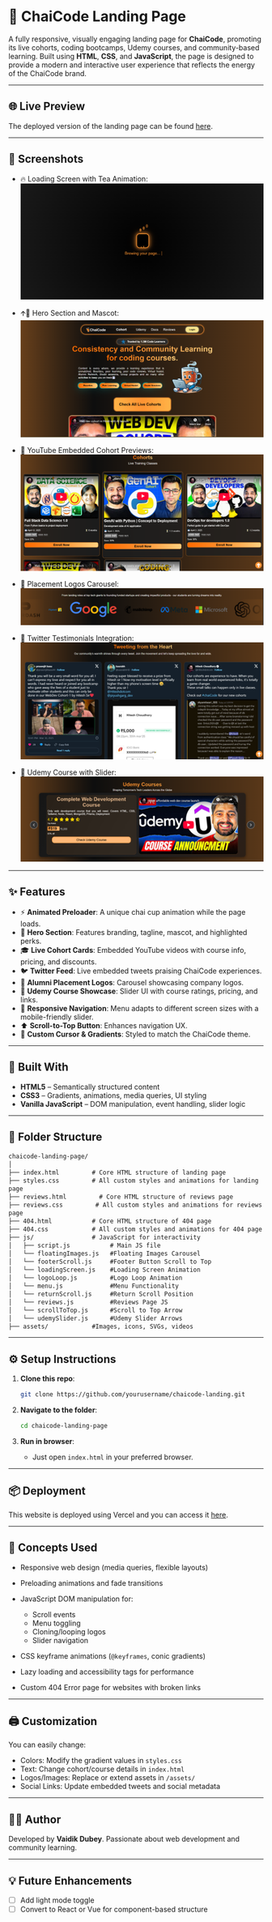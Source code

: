 # 🚀 ChaiCode Landing Page

A fully responsive, visually engaging landing page for **ChaiCode**, promoting its live cohorts, coding bootcamps, Udemy courses, and community-based learning. Built using **HTML**, **CSS**, and **JavaScript**, the page is designed to provide a modern and interactive user experience that reflects the energy of the ChaiCode brand.

---

## 🌐 Live Preview

The deployed version of the landing page can be found [here](https://chai-code-landing-page-iota.vercel.app/).

---

## 📸 Screenshots

* 🔥 Loading Screen with Tea Animation:
![Loading Screen](./README%20Section%20Previews/LoadingScreen.png)

* 🡩‍🏫 Hero Section and Mascot:
![Hero Section](./README%20Section%20Previews/HeroSection.png)

* 🎥 YouTube Embedded Cohort Previews:
![Cohorts Section](./README%20Section%20Previews/CohortsSection.png)

* 🏢 Placement Logos Carousel:
![Placement Logos](./README%20Section%20Previews/PlacementLogos.png)

* 🐣 Twitter Testimonials Integration:
![Twitter Testimonials](./README%20Section%20Previews/TwitterTestimonials.png)

* 🧱 Udemy Course with Slider:
![Udemy Courses](./README%20Section%20Previews/UdemySection.png)

---

## ✨ Features

* ⚡ **Animated Preloader**: A unique chai cup animation while the page loads.
* 🎯 **Hero Section**: Features branding, tagline, mascot, and highlighted perks.
* 🎓 **Live Cohort Cards**: Embedded YouTube videos with course info, pricing, and discounts.
* 🐦 **Twitter Feed**: Live embedded tweets praising ChaiCode experiences.
* 🏢 **Alumni Placement Logos**: Carousel showcasing company logos.
* 🧱 **Udemy Course Showcase**: Slider UI with course ratings, pricing, and links.
* 📱 **Responsive Navigation**: Menu adapts to different screen sizes with a mobile-friendly slider.
* ⬆️ **Scroll-to-Top Button**: Enhances navigation UX.
* 🎨 **Custom Cursor & Gradients**: Styled to match the ChaiCode theme.

---

## 💠 Built With

* **HTML5** – Semantically structured content
* **CSS3** – Gradients, animations, media queries, UI styling
* **Vanilla JavaScript** – DOM manipulation, event handling, slider logic

---

## 📁 Folder Structure

```
chaicode-landing-page/
│
├── index.html         # Core HTML structure of landing page
├── styles.css         # All custom styles and animations for landing page
├── reviews.html         # Core HTML structure of reviews page
├── reviews.css         # All custom styles and animations for reviews page
├── 404.html           # Core HTML structure of 404 page
├── 404.css            # All custom styles and animations for 404 page
├── js/                # JavaScript for interactivity
│   ├── script.js           # Main JS file
│   └── floatingImages.js   #Floating Images Carousel
│   └── footerScroll.js     #Footer Button Scroll to Top
│   └── loadingScreen.js    #Loading Screen Animation
│   └── logoLoop.js         #Logo Loop Animation
│   └── menu.js             #Menu Functionality
│   └── returnScroll.js     #Return Scroll Position 
│   └── reviews.js          #Reviews Page JS
│   └── scrollToTop.js      #Scroll to Top Arrow
│   └── udemySlider.js      #Udemy Slider Arrows
├── assets/            #Images, icons, SVGs, videos
```

---

## ⚙️ Setup Instructions

1. **Clone this repo**:

   ```bash
   git clone https://github.com/yourusername/chaicode-landing.git
   ```
2. **Navigate to the folder**:

   ```bash
   cd chaicode-landing-page
   ```
3. **Run in browser**:

   * Just open `index.html` in your preferred browser.

---

## 📦 Deployment

This website is deployed using Vercel and you can access it [here](https://chaicode-landing-page-iota.vercel.app/).

---

## 🧠 Concepts Used

* Responsive web design (media queries, flexible layouts)
* Preloading animations and fade transitions
* JavaScript DOM manipulation for:

  * Scroll events
  * Menu toggling
  * Cloning/looping logos
  * Slider navigation
* CSS keyframe animations (`@keyframes`, conic gradients)
* Lazy loading and accessibility tags for performance
* Custom 404 Error page for websites with broken links

---

## 🖨️ Customization

You can easily change:

* Colors: Modify the gradient values in `styles.css`
* Text: Change cohort/course details in `index.html`
* Logos/Images: Replace or extend assets in `/assets/`
* Social Links: Update embedded tweets and social metadata

---

## 🧑‍💻 Author

Developed by **Vaidik Dubey**.
Passionate about web development and community learning.

---

## 💡 Future Enhancements

* [ ] Add light mode toggle
* [ ] Convert to React or Vue for component-based structure
